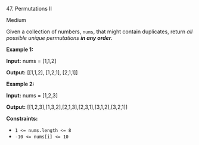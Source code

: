 ﻿47\. Permutations II

Medium

Given a collection of numbers, `nums`, that might contain duplicates, return _all possible unique permutations **in any order**._

**Example 1:**

**Input:** nums = [1,1,2]

**Output:** [[1,1,2], [1,2,1], [2,1,1]] 

**Example 2:**

**Input:** nums = [1,2,3]

**Output:** [[1,2,3],[1,3,2],[2,1,3],[2,3,1],[3,1,2],[3,2,1]] 

**Constraints:**

*   `1 <= nums.length <= 8`
*   `-10 <= nums[i] <= 10`
